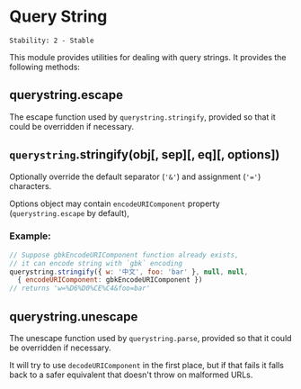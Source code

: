 # Query String

	Stability: 2 - Stable

<!--name=querystring-->

This module provides utilities for dealing with query strings.
It provides the following methods:

## querystring.escape

The escape function used by `querystring.stringify`,
provided so that it could be overridden if necessary.

## `querystring`.stringify(obj[, sep][, eq][, options])

Optionally override the default separator (`'&'`) and assignment (`'='`)
characters.

Options object may contain `encodeURIComponent`
property (`querystring.escape` by default),

### Example:

```js
// Suppose gbkEncodeURIComponent function already exists,
// it can encode string with `gbk` encoding
querystring.stringify({ w: '中文', foo: 'bar' }, null, null,
  { encodeURIComponent: gbkEncodeURIComponent })
// returns 'w=%D6%D0%CE%C4&foo=bar'
```

## querystring.unescape

The unescape function used by `querystring.parse`,
provided so that it could be overridden if necessary.

It will try to use `decodeURIComponent` in the first place,
but if that fails it falls back to a safer equivalent that
doesn't throw on malformed URLs.
